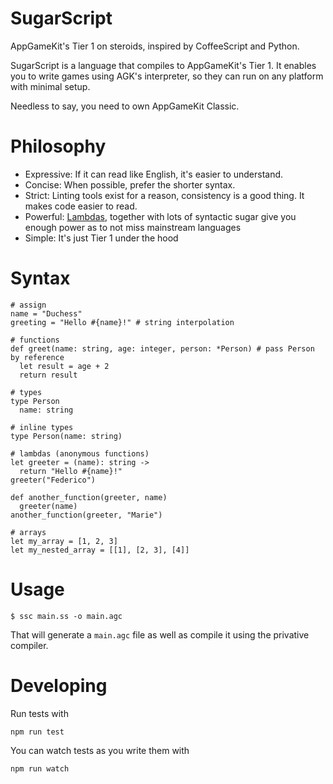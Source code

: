 # SugarScript
AppGameKit's Tier 1 on steroids, inspired by CoffeeScript and Python.

SugarScript is a language that compiles to AppGameKit's Tier 1. It enables you
to write games using AGK's interpreter, so they can run on any platform with
minimal setup.

Needless to say, you need to own AppGameKit Classic.

# Philosophy
* Expressive: If it can read like English, it's easier to understand.
* Concise: When possible, prefer the shorter syntax.
* Strict: Linting tools exist for a reason, consistency is a good thing. It makes code easier to read.
* Powerful: [Lambdas](https://en.wikipedia.org/wiki/Higher-order_function), together with lots of syntactic sugar give you enough power as to not miss mainstream languages
* Simple: It's just Tier 1 under the hood

# Syntax

```
# assign
name = "Duchess"
greeting = "Hello #{name}!" # string interpolation

# functions
def greet(name: string, age: integer, person: *Person) # pass Person by reference
  let result = age + 2
  return result

# types
type Person
  name: string

# inline types
type Person(name: string)

# lambdas (anonymous functions)
let greeter = (name): string ->
  return "Hello #{name}!"
greeter("Federico")

def another_function(greeter, name)
  greeter(name)
another_function(greeter, "Marie")

# arrays
let my_array = [1, 2, 3]
let my_nested_array = [[1], [2, 3], [4]]
```

# Usage

    $ ssc main.ss -o main.agc

That will generate a `main.agc` file as well as compile it using the privative
compiler.

# Developing
Run tests with

    npm run test

You can watch tests as you write them with

    npm run watch
